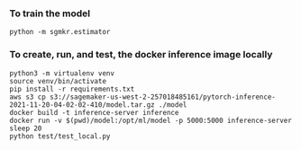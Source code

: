 ### To train the model

`python -m sgmkr.estimator`


### To create, run, and test, the docker inference image locally

```
python3 -m virtualenv venv
source venv/bin/activate
pip install -r requirements.txt
aws s3 cp s3://sagemaker-us-west-2-257018485161/pytorch-inference-2021-11-20-04-02-02-410/model.tar.gz ./model
docker build -t inference-server inference
docker run -v $(pwd)/model:/opt/ml/model -p 5000:5000 inference-server
sleep 20
python test/test_local.py
```

###